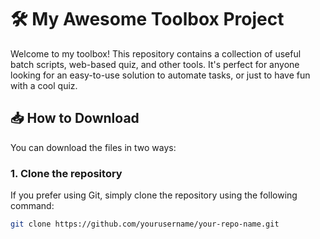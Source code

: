 # 🛠️ My Awesome Toolbox Project

Welcome to my toolbox! This repository contains a collection of useful batch scripts, web-based quiz, and other tools. It's perfect for anyone looking for an easy-to-use solution to automate tasks, or just to have fun with a cool quiz.

## 📥 How to Download

You can download the files in two ways:

### 1. **Clone the repository**

If you prefer using Git, simply clone the repository using the following command:

```bash
git clone https://github.com/yourusername/your-repo-name.git
